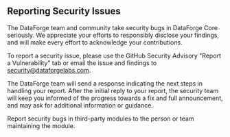 ## Reporting Security Issues
The DataForge team and community take security bugs in DataForge Core seriously. We appreciate your efforts to responsibly disclose your findings, and will make every effort to acknowledge your contributions.

To report a security issue, please use the GitHub Security Advisory "Report a Vulnerability" tab or email the issue and findings to security@dataforgelabs.com.

The DataForge team will send a response indicating the next steps in handling your report. After the initial reply to your report, the security team will keep you informed of the progress towards a fix and full announcement, and may ask for additional information or guidance.

Report security bugs in third-party modules to the person or team maintaining the module.
